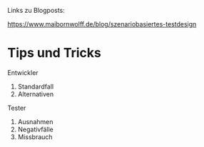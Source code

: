 Links zu Blogposts:

https://www.maibornwolff.de/blog/szenariobasiertes-testdesign


# Tips und Tricks #
Entwickler
1. Standardfall
2. Alternativen

Tester
1. Ausnahmen
2. Negativfälle
3. Missbrauch
